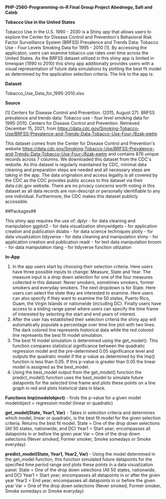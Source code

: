 **PHP-2560-Programming-in-R Final Group Project Abednego, Safi and Caleb**

**Tobacco Use in the United States**

  Tobacco Use in the U.S. 1990 - 2030 is a Shiny app that allows users to explore the Center for Disease Control and Prevention's Behavioral Risk Factor Surveillance System (BRFSS) Prevalence and Trends Data: Tobacco Use - Four Levels Smoking Data for 1995 - 2010 [1]. By accessing the applicaton, users can examine tobacco use rates over time across the United States. As the BRFSS dataset utilized in this shiny app is limited in timespan (1990 to 2010) this shiny app additionally provides users with a visual representation of future data simulations by plotting the best fit model as determined by the application selection criteria. The link to the app is: 
  
 **Dataset**
 
 Tobacco_Use_Data_for_1995-2010.xlsx
 
 **Source**
 
[1] Centers for Disease Control and Prevention. (2015, August 27). BRFSS prevalence and trends data: Tobacco use - four level smoking data for 1995-2010. Centers for Disease Control and Prevention. Retrieved December 15, 2021, from https://data.cdc.gov/Smoking-Tobacco-Use/BRFSS-Prevalence-and-Trends-Data-Tobacco-Use-Four-/8zak-ewtm 

This dataset comes from the Center for Disease Control and Prevention's website https://data.cdc.gov/Smoking-Tobacco-Use/BRFSS-Prevalence-and-Trends-Data-Tobacco-Use-Four-/8zak-ewtm and contains 876 unique records across 7 columns.  We downloaded this dataset from the CDC's website. As this dataset is regularly maintained by CDC, minimal data cleaning and preparation steps are needed and all necessary steps are taking in the app. The data origination and access legality is all covered by the CDC as the CDC provides public access to this dataset via their data.cdc.gov website. There are no privacy concerns worth noting in this dataset as all data records are non-descript or personally identifiable to any one individual. Furthermore, the CDC makes this dataset publicly accessible.
 
 ##Packages##
 
 This shiny app requires the use of:
    dplyr - for data cleaning and manipulation
    ggplot2 - for data visualization
    shinywidgets - for application creation and publication
    dslabs - for data science techniques
    plotly - for data visualization
    tidyverse - for data cleaning and manipulation
    shiny - for application creation and publication
    readr - for text data manipulation
    broom - for data manipulation
    rlang - for tidyverse function utlization
    
 **In-App**
 1. In the app users start by choosing their selection criteria. Here users have three possible inputs to change: Measure, State and Year. The measure input is a drop down selection for one of the four measures collected in this dataset: Never smokers, sometimes smokers, former smokers and everyday smokers. The next dropdown is for State. Here users can select the state they are interested to examine. Here users can also specify if they want to examine the 50 states, Puerto Rico, Guam, the Virgin Islands or nationwide (including DC). Finally users have access to a sliding range panel where users can specify the time frame of interested by selecting the start and end years of interest. 
 2. After the user has established their selection criteria the shiny app will automatically populate a percentage over time line plot with two lines. The dark colored line represents historical data while the red colored line represents the best fit model simulation. 
 3. The best fit model simulation is determined using the get_model(). This function compares statistical significance between the quadratic regression model and the pre-determined 0.05 significance level and outputs the quadratic model if the p-value as determined by the lmp() function is less than 0.05. If this p-value is greater than 0.05 the linear model is assigned as the best_model. 
 4. Using the best_model output from the get_model() function the predict_model() function uses the best_model to simulate future datapoints for the selected time frame and plots these points on a line graph in red and plots historical data in black. 
 
 **Functions**
 **lmp(modelobject)** - finds the p-value for a given model
    modelobject = regression model (linear or quadratic)
    
 **get_model(State, Year1, Var)** - Takes in selection criteria and determines which model, linear or quadratic, is the best fit model for the given selection criteria. Returns the best fit model. 
    State = One of the drop down selections (All 50 states, nationwide, and DC)
    Year1 = Start year; encompasses all datapoints in or before the given year
    Var = One of the drop down selections (Never smoked, Former smoker, Smoke somedays or Smoke everyday)
    
 **predict_model(State, Year1, Year2, Var)** - Using the model determined in the get_model function, this function simulated future datapoints for the specified time period range and plots these points in a data visualization panel. 
    State = One of the drop down selections (All 50 states, nationwide, and DC)
    Year1 = Start year; encompasses all datapoints in or after the given year
    Year2 = End year; encompasses all datapoints in or before the given year
    Var = One of the drop down selections (Never smoked, Former smoker, Smoke somedays or Smoke everyday)
 
 
 
 
